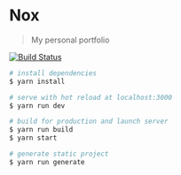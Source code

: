 # Nox

> My personal portfolio

[![Build Status](https://travis-ci.org/Nox04/portfolio.svg?branch=master)](https://travis-ci.org/Nox04/portfolio)

``` bash
# install dependencies
$ yarn install

# serve with hot reload at localhost:3000
$ yarn run dev

# build for production and launch server
$ yarn run build
$ yarn start

# generate static project
$ yarn run generate
```
